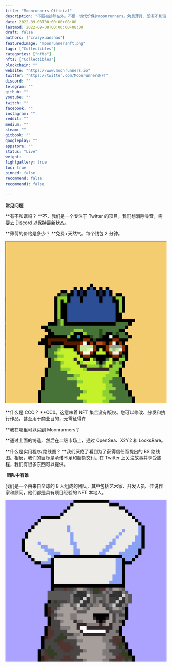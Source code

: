 ```yaml
---
title: "Moonrunners Official"
description: "不要被排除在外，不惜一切代价保护moonrunners。免费薄荷. 没有不和谐.没有路线图.CCO"
date: 2022-09-08T00:00:00+08:00
lastmod: 2022-09-08T00:00:00+08:00
draft: false
authors: ["crazyxuanshao"]
featuredImage: "moonrunnersnft.png"
tags: ["Collectibles"]
categories: ["nfts"]
nfts: ["Collectibles"]
blockchain: ""
website: "https://www.moonrunners.io"
twitter: "https://twitter.com/MoonrunnersNFT"
discord: ""
telegram: ""
github: ""
youtube: ""
twitch: ""
facebook: ""
instagram: ""
reddit: ""
medium: ""
steam: ""
gitbook: ""
googleplay: ""
appstore: ""
status: "Live"
weight: 
lightgallery: true
toc: true
pinned: false
recommend: false
recommend1: false

---
```


**常见问题**

**有不和谐吗？
**不，我们是一个专注于 Twitter 的项目。我们想消除噪音，需要去 Discord 以保持最新状态。

**薄荷的价格是多少？
**免费+天然气。每个钱包 2 分钟。

![ddddd](ddddd.png)

**什么是 CCO？
**CC0。这意味着 NFT 集合没有版权。您可以修改、分发和执行作品，甚至用于商业目的，无需征得许

**我在哪里可以买到 Moonrunners？

**通过上面的铸造，然后在二级市场上，通过 OpenSea、X2Y2 和 LooksRare。

**什么是实用程序/路线图？
**我们厌倦了看到为了获得信任而提出的 BS 路线图。相反，我们的目标是承诺不足和超额交付。在 Twitter 上关注故事并享受旅程，我们有很多东西可以提供。

**‍ 团队中有谁**

 我们是一个由来自全球的 8 人组成的团队，其中包括艺术家、开发人员、传说作家和顾问，他们都是具有项目经验的 NFT 本地人。

![dasda](dasda.png)